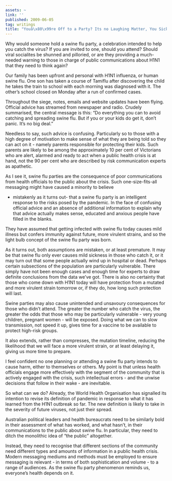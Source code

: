 ```yaml
---
assets: ~
link: ''
published: 2009-06-05
tag: writings
title: "Youâ\x80\x99re Off to a Party? Its no Laughing Matter, You Sick Swine"
---
```

Why would someone hold a swine flu party, a celebration intended to help
you catch the virus? If you are invited to one, should you attend?
Should viral socialites be shunned and pilloried, or are they providing
a much-needed warning to those in charge of public communications about
H1N1 that they need to think again?

Our family has been upfront and personal with H1N1 influenza, or human
swine flu. One son has taken a course of Tamiflu after discovering the
child he takes the train to school with each morning was diagnosed with
it. The other’s school closed on Monday after a run of confirmed cases.

Throughout the siege, notes, emails and website updates have been
flying. Official advice has streamed from newspaper and radio. Crudely
summarised, the central message is this: “Do everything you can to avoid
catching and spreading swine flu. But if you or your kids do get it,
don’t panic. It’s no big deal.”

Needless to say, such advice is confusing. Particularly so to those with
a high degree of motivation to make sense of what they are being told so
they can act on it - namely parents responsible for protecting their
kids. Such parents are likely to be among the approximately 10 per cent
of Victorians who are alert, alarmed and ready to act when a public
health crisis is at hand, not the 90 per cent who are described by risk
communication experts as apathetic.

As I see it, swine flu parties are the consequence of poor
communications from health officials to the public about the crisis.
Such one-size-fits-all messaging might have caused a minority to believe
- mistakenly as it turns out- that a swine flu party is an intelligent
response to the risks posed by the pandemic. In the face of confusing
official advice and an absence of additional information to explain why
that advice actually makes sense, educated and anxious people have
filled in the blanks.

They have assumed that getting infected with swine flu today causes mild
illness but confers immunity against future, more virulent strains, and
so the light bulb concept of the swine flu party was born.

As it turns out, both assumptions are mistaken, or at least premature.
It may be that swine flu only ever causes mild sickness in those who
catch it, or it may turn out that some people actually wind up in
hospital or dead. Perhaps certain subsections of the population are
particularly vulnerable. There simply have not been enough cases and
enough time for experts to draw definite conclusions from the data we’ve
got. There is also no certainty that those who come down with H1N1 today
will have protection from a mutated and more virulent strain tomorrow
or, if they do, how long such protection will last.

Swine parties may also cause unintended and unsavoury consequences for
those who didn’t attend. The greater the number who catch the virus, the
greater the odds that those who may be particularly vulnerable - very
young children, pregnant women - will be exposed. Doing what we can to
slow transmission, not speed it up, gives time for a vaccine to be
available to protect high-risk groups.

It also extends, rather than compresses, the mutation timeline, reducing
the likelihood that we will face a more virulent strain, or at least
delaying it, giving us more time to prepare.

I feel confident no one planning or attending a swine flu party intends
to cause harm, either to themselves or others. My point is that unless
health officials engage more effectively with the segment of the
community that is actively engaged with the crisis, such intellectual
errors - and the unwise decisions that follow in their wake - are
inevitable.

So what can we do? Already, the World Health Organisation has signalled
its intention to revise its definition of pandemic in response to what
it has learned from the H1N1 outbreak so far. The new definition is
likely to take in the severity of future viruses, not just their spread.

Australian political leaders and health bureaucrats need to be similarly
bold in their assessment of what has worked, and what hasn’t, in their
communications to the public about swine flu. In particular, they need
to ditch the monolithic idea of “the public” altogether.

Instead, they need to recognise that different sections of the community
need different types and amounts of information in a public health
crisis. Modern messaging mediums and methods must be employed to ensure
messaging is relevant - in terms of both sophistication and volume - to
a range of audiences. As the swine flu party phenomenon reminds us,
everyone’s health depends on it.